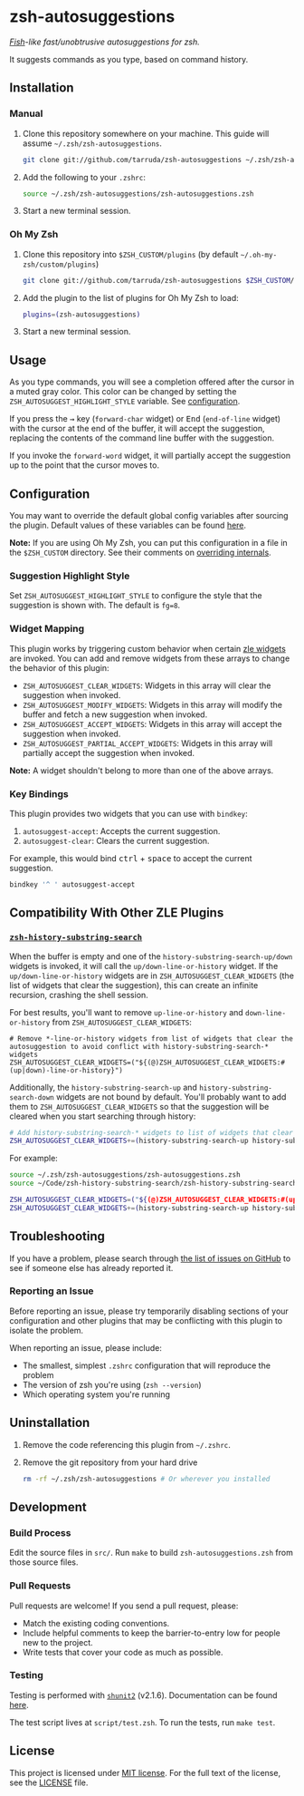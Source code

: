 # zsh-autosuggestions

_[Fish](http://fishshell.com/)-like fast/unobtrusive autosuggestions for zsh._

It suggests commands as you type, based on command history.


## Installation

### Manual

1. Clone this repository somewhere on your machine. This guide will assume `~/.zsh/zsh-autosuggestions`.

    ```sh
    git clone git://github.com/tarruda/zsh-autosuggestions ~/.zsh/zsh-autosuggestions
    ```

2. Add the following to your `.zshrc`:

    ```sh
    source ~/.zsh/zsh-autosuggestions/zsh-autosuggestions.zsh
    ```

3. Start a new terminal session.


### Oh My Zsh

1. Clone this repository into `$ZSH_CUSTOM/plugins` (by default `~/.oh-my-zsh/custom/plugins`)

    ```sh
    git clone git://github.com/tarruda/zsh-autosuggestions $ZSH_CUSTOM/plugins/zsh-autosuggestions
    ```

2. Add the plugin to the list of plugins for Oh My Zsh to load:

    ```sh
    plugins=(zsh-autosuggestions)
    ```

3. Start a new terminal session.


## Usage

As you type commands, you will see a completion offered after the cursor in a muted gray color. This color can be changed by setting the `ZSH_AUTOSUGGEST_HIGHLIGHT_STYLE` variable. See [configuration](#configuration).

If you press the <kbd>→</kbd> key (`forward-char` widget) or <kbd>End</kbd> (`end-of-line` widget) with the cursor at the end of the buffer, it will accept the suggestion, replacing the contents of the command line buffer with the suggestion.

If you invoke the `forward-word` widget, it will partially accept the suggestion up to the point that the cursor moves to.


## Configuration

You may want to override the default global config variables after sourcing the plugin. Default values of these variables can be found [here](src/config.zsh).

**Note:** If you are using Oh My Zsh, you can put this configuration in a file in the `$ZSH_CUSTOM` directory. See their comments on [overriding internals](https://github.com/robbyrussell/oh-my-zsh/wiki/Customization#overriding-internals).


### Suggestion Highlight Style

Set `ZSH_AUTOSUGGEST_HIGHLIGHT_STYLE` to configure the style that the suggestion is shown with. The default is `fg=8`.


### Widget Mapping

This plugin works by triggering custom behavior when certain [zle widgets](http://zsh.sourceforge.net/Doc/Release/Zsh-Line-Editor.html#Zle-Widgets) are invoked. You can add and remove widgets from these arrays to change the behavior of this plugin:

- `ZSH_AUTOSUGGEST_CLEAR_WIDGETS`: Widgets in this array will clear the suggestion when invoked.
- `ZSH_AUTOSUGGEST_MODIFY_WIDGETS`: Widgets in this array will modify the buffer and fetch a new suggestion when invoked.
- `ZSH_AUTOSUGGEST_ACCEPT_WIDGETS`: Widgets in this array will accept the suggestion when invoked.
- `ZSH_AUTOSUGGEST_PARTIAL_ACCEPT_WIDGETS`: Widgets in this array will partially accept the suggestion when invoked.

**Note:** A widget shouldn't belong to more than one of the above arrays.


### Key Bindings

This plugin provides two widgets that you can use with `bindkey`:

1. `autosuggest-accept`: Accepts the current suggestion.
2. `autosuggest-clear`: Clears the current suggestion.

For example, this would bind <kbd>ctrl</kbd> + <kbd>space</kbd> to accept the current suggestion.

```sh
bindkey '^ ' autosuggest-accept
```


## Compatibility With Other ZLE Plugins

### [`zsh-history-substring-search`](https://github.com/zsh-users/zsh-history-substring-search)

When the buffer is empty and one of the `history-substring-search-up/down` widgets is invoked, it will call the `up/down-line-or-history` widget. If the `up/down-line-or-history` widgets are in `ZSH_AUTOSUGGEST_CLEAR_WIDGETS` (the list of widgets that clear the suggestion), this can create an infinite recursion, crashing the shell session.

For best results, you'll want to remove `up-line-or-history` and `down-line-or-history` from `ZSH_AUTOSUGGEST_CLEAR_WIDGETS`:

```
# Remove *-line-or-history widgets from list of widgets that clear the autosuggestion to avoid conflict with history-substring-search-* widgets
ZSH_AUTOSUGGEST_CLEAR_WIDGETS=("${(@)ZSH_AUTOSUGGEST_CLEAR_WIDGETS:#(up|down)-line-or-history}")
```

Additionally, the `history-substring-search-up` and `history-substring-search-down` widgets are not bound by default. You'll probably want to add them to `ZSH_AUTOSUGGEST_CLEAR_WIDGETS` so that the suggestion will be cleared when you start searching through history:

```sh
# Add history-substring-search-* widgets to list of widgets that clear the autosuggestion
ZSH_AUTOSUGGEST_CLEAR_WIDGETS+=(history-substring-search-up history-substring-search-down)
```

For example:

```sh
source ~/.zsh/zsh-autosuggestions/zsh-autosuggestions.zsh
source ~/Code/zsh-history-substring-search/zsh-history-substring-search.zsh

ZSH_AUTOSUGGEST_CLEAR_WIDGETS=("${(@)ZSH_AUTOSUGGEST_CLEAR_WIDGETS:#(up|down)-line-or-history}")
ZSH_AUTOSUGGEST_CLEAR_WIDGETS+=(history-substring-search-up history-substring-search-down)
```


## Troubleshooting

If you have a problem, please search through [the list of issues on GitHub](https://github.com/tarruda/zsh-autosuggestions/issues) to see if someone else has already reported it.


### Reporting an Issue

Before reporting an issue, please try temporarily disabling sections of your configuration and other plugins that may be conflicting with this plugin to isolate the problem.

When reporting an issue, please include:

- The smallest, simplest `.zshrc` configuration that will reproduce the problem
- The version of zsh you're using (`zsh --version`)
- Which operating system you're running


## Uninstallation

1. Remove the code referencing this plugin from `~/.zshrc`.

2. Remove the git repository from your hard drive

    ```sh
    rm -rf ~/.zsh/zsh-autosuggestions # Or wherever you installed
    ```


## Development

### Build Process

Edit the source files in `src/`. Run `make` to build `zsh-autosuggestions.zsh` from those source files.


### Pull Requests

Pull requests are welcome! If you send a pull request, please:

- Match the existing coding conventions.
- Include helpful comments to keep the barrier-to-entry low for people new to the project.
- Write tests that cover your code as much as possible.


### Testing

Testing is performed with [`shunit2`](https://github.com/kward/shunit2) (v2.1.6). Documentation can be found [here](http://shunit2.googlecode.com/svn/trunk/source/2.1/doc/shunit2.html).

The test script lives at `script/test.zsh`. To run the tests, run `make test`.


## License

This project is licensed under [MIT license](http://opensource.org/licenses/MIT).
For the full text of the license, see the [LICENSE](LICENSE) file.
